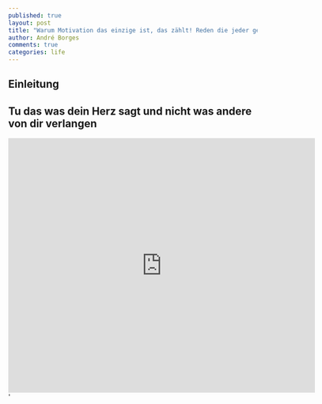 ```yaml
---
published: true
layout: post
title: "Warum Motivation das einzige ist, das zählt! Reden die jeder gehört haben sollte"
author: André Borges
comments: true
categories: life
---
```



## Einleitung





## Tu das was dein Herz sagt und nicht was andere von dir verlangen

<iframe width="620" height="515" src="https://www.youtube.com/embed/UF8uR6Z6KLc" frameborder="0" allowfullscreen></iframe>'
